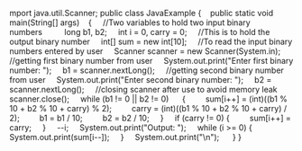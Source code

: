 mport java.util.Scanner;
public class JavaExample {
   public static void main(String[] args)
   {
    //Two variables to hold two input binary numbers     
    long b1, b2;
    int i = 0, carry = 0;     //This is to hold the output binary number
    int[] sum = new int[10];     //To read the input binary numbers entered by user
    Scanner scanner = new Scanner(System.in);     //getting first binary number from user
    System.out.print("Enter first binary number: ");
    b1 = scanner.nextLong();
    //getting second binary number from user
    System.out.print("Enter second binary number: ");
    b2 = scanner.nextLong();     //closing scanner after use to avoid memory leak
    scanner.close();
    while (b1 != 0 || b2 != 0) 
    {
        sum[i++] = (int)((b1 % 10 + b2 % 10 + carry) % 2);
        carry = (int)((b1 % 10 + b2 % 10 + carry) / 2);
        b1 = b1 / 10;
        b2 = b2 / 10;
    }
    if (carry != 0) {
        sum[i++] = carry;
    }
    --i;
    System.out.print("Output: ");
    while (i >= 0) {
        System.out.print(sum[i--]);
    }
    System.out.print("\n");  
   }
}
